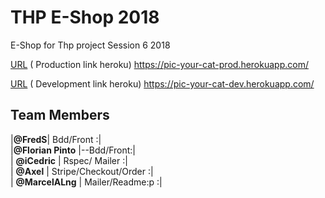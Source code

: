 # THP E-Shop 2018

E-Shop for Thp project Session 6 2018 <br>

[URL](https://pic-your-cat-prod.herokuapp.com/) ( Production link heroku)
https://pic-your-cat-prod.herokuapp.com/

[URL](https://pic-your-cat-dev.herokuapp.com/) ( Development link heroku)
https://pic-your-cat-dev.herokuapp.com/


## Team  Members

|**@FredS**| Bdd/Front :| <br>
|**@Florian Pinto**	|--Bdd/Front:| <br>
| **@iCedric**			| Rspec/ Mailer :|<br>
| **@Axel**				| Stripe/Checkout/Order :|<br>
| **@MarcelALng**	| Mailer/Readme:p :|<br>
